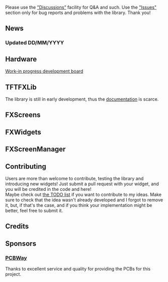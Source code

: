 Please use the ["Discussions"]() facility for Q&A and such. Use the ["Issues"]() section only for bug reports and problems with the library. Thank you!

## News
### Updated DD/MM/YYYY

## Hardware
[Work-in progress development board](https://oshwlab.com/iacob.riccardo/esp32_tft_4inch)

## TFTFXLib
The library is still in early development, thus the [documentation](https://github.com/riacob/TFTFXLib/tree/main/docs/DOCS.md) is scarce.

## FXScreens

## FXWidgets

## FXScreenManager

## Contributing
Users are more than welcome to contribute, testing the library and introducing new widgets! Just submit a pull request with your widget, and you will be credited in the code and here!
<br>
Maybe check out [the TODO list](https://github.com/riacob/TFTFXLib/tree/main/docs/TODO.md) if you want to contribute to my ideas. Make sure to check that the idea wasn't already developed and I forgot to remove it, but, if that's the case, and if you think your implementation might be better, feel free to submit it.

## Credits

## Sponsors
### [PCBWay](https://PCBWay.com/)
Thanks to excellent service and quality for providing the PCBs for this project.
<to complete>
